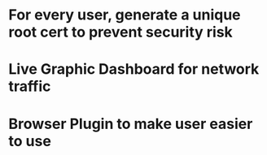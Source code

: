 # For every user, generate a unique root cert to prevent security risk

# Live Graphic Dashboard for network traffic

# Browser Plugin to make user easier to use